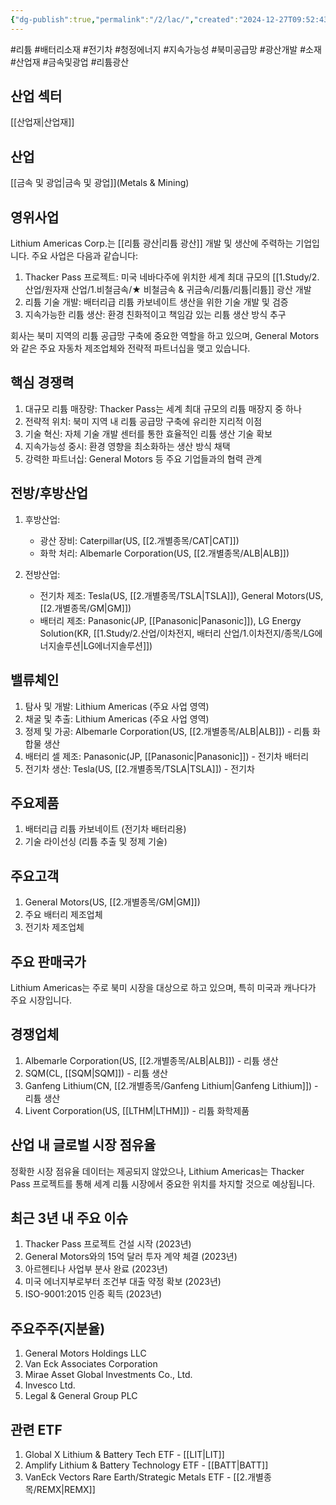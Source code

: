 ```yaml
---
{"dg-publish":true,"permalink":"/2/lac/","created":"2024-12-27T09:52:43.928+09:00","updated":"2025-06-03T20:05:59.835+09:00"}
---
```


#리튬 #배터리소재 #전기차 #청정에너지 #지속가능성 #북미공급망 #광산개발 #소재 #산업재 #금속및광업 #리튬광산 

## 산업 섹터

[[산업재\|산업재]]

## 산업

[[금속 및 광업\|금속 및 광업]](Metals & Mining)

## 영위사업

Lithium Americas Corp.는 [[리튬 광산\|리튬 광산]] 개발 및 생산에 주력하는 기업입니다. 주요 사업은 다음과 같습니다:

1. Thacker Pass 프로젝트: 미국 네바다주에 위치한 세계 최대 규모의 [[1.Study/2.산업/원자재 산업/1.비철금속/★ 비철금속 & 귀금속/리튬/리튬\|리튬]] 광산 개발
2. 리튬 기술 개발: 배터리급 리튬 카보네이트 생산을 위한 기술 개발 및 검증
3. 지속가능한 리튬 생산: 환경 친화적이고 책임감 있는 리튬 생산 방식 추구

회사는 북미 지역의 리튬 공급망 구축에 중요한 역할을 하고 있으며, General Motors와 같은 주요 자동차 제조업체와 전략적 파트너십을 맺고 있습니다.

## 핵심 경쟁력

1. 대규모 리튬 매장량: Thacker Pass는 세계 최대 규모의 리튬 매장지 중 하나
2. 전략적 위치: 북미 지역 내 리튬 공급망 구축에 유리한 지리적 이점
3. 기술 혁신: 자체 기술 개발 센터를 통한 효율적인 리튬 생산 기술 확보
4. 지속가능성 중시: 환경 영향을 최소화하는 생산 방식 채택
5. 강력한 파트너십: General Motors 등 주요 기업들과의 협력 관계

## 전방/후방산업

1. 후방산업:
    
    - 광산 장비: Caterpillar(US, [[2.개별종목/CAT\|CAT]])
    - 화학 처리: Albemarle Corporation(US, [[2.개별종목/ALB\|ALB]])
    
2. 전방산업:
    
    - 전기차 제조: Tesla(US, [[2.개별종목/TSLA\|TSLA]]), General Motors(US, [[2.개별종목/GM\|GM]])
    - 배터리 제조: Panasonic(JP, [[Panasonic\|Panasonic]]), LG Energy Solution(KR, [[1.Study/2.산업/이차전지, 배터리 산업/1.이차전지/종목/LG에너지솔루션\|LG에너지솔루션]])
    

## 밸류체인

1. 탐사 및 개발: Lithium Americas (주요 사업 영역)
2. 채굴 및 추출: Lithium Americas (주요 사업 영역)
3. 정제 및 가공: Albemarle Corporation(US, [[2.개별종목/ALB\|ALB]]) - 리튬 화합물 생산
4. 배터리 셀 제조: Panasonic(JP, [[Panasonic\|Panasonic]]) - 전기차 배터리
5. 전기차 생산: Tesla(US, [[2.개별종목/TSLA\|TSLA]]) - 전기차

## 주요제품

1. 배터리급 리튬 카보네이트 (전기차 배터리용)
2. 기술 라이선싱 (리튬 추출 및 정제 기술)

## 주요고객

1. General Motors(US, [[2.개별종목/GM\|GM]])
2. 주요 배터리 제조업체
3. 전기차 제조업체

## 주요 판매국가

Lithium Americas는 주로 북미 시장을 대상으로 하고 있으며, 특히 미국과 캐나다가 주요 시장입니다.

## 경쟁업체

1. Albemarle Corporation(US, [[2.개별종목/ALB\|ALB]]) - 리튬 생산
2. SQM(CL, [[SQM\|SQM]]) - 리튬 생산
3. Ganfeng Lithium(CN, [[2.개별종목/Ganfeng Lithium\|Ganfeng Lithium]]) - 리튬 생산
4. Livent Corporation(US, [[LTHM\|LTHM]]) - 리튬 화학제품

## 산업 내 글로벌 시장 점유율

정확한 시장 점유율 데이터는 제공되지 않았으나, Lithium Americas는 Thacker Pass 프로젝트를 통해 세계 리튬 시장에서 중요한 위치를 차지할 것으로 예상됩니다.

## 최근 3년 내 주요 이슈

1. Thacker Pass 프로젝트 건설 시작 (2023년)
2. General Motors와의 15억 달러 투자 계약 체결 (2023년)
3. 아르헨티나 사업부 분사 완료 (2023년)
4. 미국 에너지부로부터 조건부 대출 약정 확보 (2023년)
5. ISO-9001:2015 인증 획득 (2023년)

## 주요주주(지분율)

1. General Motors Holdings LLC
2. Van Eck Associates Corporation
3. Mirae Asset Global Investments Co., Ltd.
4. Invesco Ltd.
5. Legal & General Group PLC

## 관련 ETF

1. Global X Lithium & Battery Tech ETF - [[LIT\|LIT]]
2. Amplify Lithium & Battery Technology ETF - [[BATT\|BATT]]
3. VanEck Vectors Rare Earth/Strategic Metals ETF - [[2.개별종목/REMX\|REMX]]